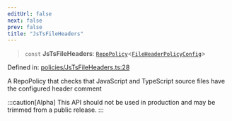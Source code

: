 ```yaml
---
editUrl: false
next: false
prev: false
title: "JsTsFileHeaders"
---
```


> `const` **JsTsFileHeaders**: [`RepoPolicy`](/api/interfaces/repopolicy/)\<[`FileHeaderPolicyConfig`](/api/interfaces/fileheaderpolicyconfig/)\>

Defined in: [policies/JsTsFileHeaders.ts:28](https://github.com/tylerbutler/tools-monorepo/blob/main/packages/repopo/src/policies/JsTsFileHeaders.ts#L28)

A RepoPolicy that checks that JavaScript and TypeScript source files have the configured header comment

:::caution[Alpha]
This API should not be used in production and may be trimmed from a public release.
:::
